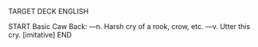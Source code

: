 TARGET DECK
ENGLISH

START
Basic
Caw
Back: —n. Harsh cry of a rook, crow, etc. —v. Utter this cry. [imitative]
END
